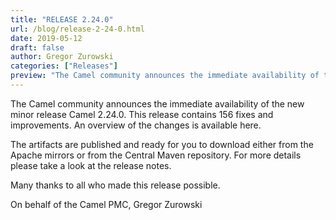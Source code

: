 ```yaml
---
title: "RELEASE 2.24.0"
url: /blog/release-2-24-0.html
date: 2019-05-12
draft: false 
author: Gregor Zurowski
categories: ["Releases"]
preview: "The Camel community announces the immediate availability of the new minor release Camel 2.24.0"
---
```



The Camel community announces the immediate availability of the new minor release Camel 2.24.0. This release contains 156 fixes and improvements. An overview of the changes is available here.

The artifacts are published and ready for you to download either from the Apache mirrors or from the Central Maven repository. For more details please take a look at the release notes.

Many thanks to all who made this release possible.

On behalf of the Camel PMC,
Gregor Zurowski
